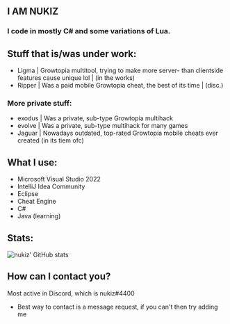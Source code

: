 ## I AM NUKIZ
### I code in mostly C# and some variations of Lua.

## Stuff that is/was under work: 
- Ligma | Growtopia multitool, trying to make more server- than clientside features cause unique lol | (in the works)
- Ripper | Was a paid mobile Growtopia cheat, the best of its time | (disc.)
### More private stuff:
- exodus | Was a private, sub-type Growtopia multihack
- evolve | Was a private, sub-type multihack for many games
- Jaguar | Nowadays outdated, top-rated Growtopia mobile cheats ever created (in its tiem ofc)

## What I use: 
- Microsoft Visual Studio 2022
- IntelliJ Idea Community
- Eclipse
- Cheat Engine
- C#
- Java (learning)

## Stats: 
![nukiz' GitHub stats](https://github-readme-stats.vercel.app/api?username=nukiz&show_icons=true&theme=dracula) 


## How can I contact you?
Most active in Discord, which is nukiz#4400
- Best way to contact is a message request, if you can't then try adding me
